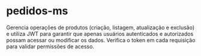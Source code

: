 # pedidos-ms
Gerencia operações de produtos (criação, listagem, atualização e exclusão) e utiliza JWT para garantir que apenas usuários autenticados e autorizados possam acessar ou modificar os dados. Verifica o token em cada requisição para validar permissões de acesso.
